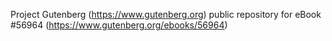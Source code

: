 Project Gutenberg (https://www.gutenberg.org) public repository for
eBook #56964 (https://www.gutenberg.org/ebooks/56964)
